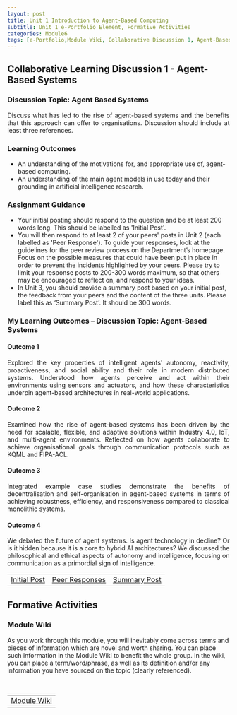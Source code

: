 ```yaml
---
layout: post
title: Unit 1 Introduction to Agent-Based Computing
subtitle: Unit 1 e-Portfolio Element, Formative Activities
categories: Module6
tags: [e-Portfolio,Module Wiki, Collaborative Discussion 1, Agent-Based Systems, IA]
---
```

<style>
/* hit common Jekyll theme containers */
.post-content > * + *,
.page__content > * + *,
.post-body > * + * { margin-top: .6rem !important; }

/* headings: tighten top/bottom */
.post-content h1, .post-content h2, .post-content h3,.post-content h4,
.page__content h1, .page__content h2, .page__content h3, .page__content h4,
.post-body h1, .post-body h2, .post-body h3,.post-body h4 {
  margin-top: .9rem !important;
  margin-bottom: .35rem !important;
  line-height: 1.2;
}

/* paragraphs & lists */
.post-content p, .page__content p, .post-body p { margin: .35rem 0 !important; line-height: 1.5; }
.post-content ul, .page__content ul, .post-body ul { margin: .25rem 0 .5rem 1.15rem !important; }
.post-content li, .page__content li, .post-body li { margin: .18rem 0 !important; }

/* tables & buttons */
.post-content table, .page__content table, .post-body table { margin: .4rem 0 !important; }
.post-content td, .page__content td, .post-body td { padding: .22rem .5rem !important; }

/* kill huge gap after the post title block some themes add */
.post-title + .post-content,
.page__title + .page__content { margin-top: .5rem !important; }
</style>
<style>
/* pull the whole post up */
#main, .post, .page { padding-top: .5rem !important; }

/* tighten the post header block */
.post-header { padding-top: .5rem !important; margin-top: 0 !important; }

/* shrink the top gap before the H1 title */
#post-title, .post-title { margin-top: .2rem !important; }

/* tighten meta/tags under the title */
.post-meta, .post-tags { margin-top: .2rem !important; }

/* optional: slightly smaller H1 if it feels too tall */
.post-title { font-size: 2rem; line-height: 1.2; }
</style>
<html lang="en">

<body>
  <div>
<h2>Collaborative Learning Discussion 1 - Agent-Based Systems </h2>
<h3>Discussion Topic: Agent Based Systems</h3>
<p style="text-align: justify;">Discuss what has led to the rise of agent-based systems and the benefits that this approach can offer to organisations. Discussion should include at least three references.</p>
<h3>Learning Outcomes </h3>
<ul>
  <li> An understanding of the motivations for, and appropriate use of, agent-based computing.</li>
  <li>An understanding of the main agent models in use today and their grounding in artificial intelligence research.</li>
</ul>
<h3>Assignment Guidance </h3>
<ul>
 <li> Your initial posting should respond to the question and be at least 200 words long.  This should be labelled as 'Initial Post'.</li>
 <li> You will then respond to at least 2 of your peers' posts in Unit 2 (each labelled as 'Peer Response').  To guide your responses, look at the guidelines for the peer review process on the Department’s homepage. Focus on the possible measures that could have been put in place in order to prevent the incidents highlighted by your peers.  Please try to limit your response posts to 200-300 words maximum, so that others may be encouraged to reflect on, and respond to your ideas.</li>
 <li> In Unit 3, you should provide a summary post based on your initial post, the feedback from your peers and the content of the three units. Please label this as ‘Summary Post’. It should be 300 words.</li>
</ul>

<h3> My Learning Outcomes – Discussion Topic: Agent-Based Systems </h3>

<h4>Outcome 1</h4>
<p style="text-align: justify;">Explored the key properties of intelligent agents' autonomy, reactivity, proactiveness, and social ability and their role in modern distributed systems. Understood how agents perceive and act within their environments using sensors and actuators, and how these characteristics underpin agent-based architectures in real-world applications.</p>

<h4>Outcome 2</h4>
<p style="text-align: justify;">Examined how the rise of agent-based systems has been driven by the need for scalable, flexible, and adaptive solutions within Industry 4.0, IoT, and multi-agent environments. Reflected on how agents collaborate to achieve organisational goals through communication protocols such as KQML and FIPA-ACL.</p>

<h4>Outcome 3</h4>
<p style="text-align: justify;"> Integrated example case studies demonstrate the benefits of decentralisation and self-organisation in agent-based systems in terms of achieving robustness, efficiency, and responsiveness compared to classical monolithic systems. </p>

<h4>Outcome 4</h4>
<p style="text-align: justify;">We debated the future of agent systems. Is agent technology in decline? Or is it hidden because it is a core to hybrid AI architectures? We discussed the philosophical and ethical aspects of autonomy and intelligence, focusing on communication as a primordial sign of intelligence.</p>

    
<table>
    <tr>
      <td> <a href="../../../../artefacts/IA-Unit01-Initial_Post.pdf" target="_blank" class="button large">Initial Post</a></td> 
       <td> <a href="../../../../artefacts/IA-Unit01-Peer_Response.pdf" target="_blank" class="button large">Peer Responses</a></td> 
       <td> <a href="../../../../artefacts/IA-Unit01-SummaryPost.pdf" target="_blank" class="button large">Summary Post</a></td> 
    </tr>
</table>

<h2>Formative Activities </h2>

<h3>Module Wiki</h3>
  
<p>As you work through this module, you will inevitably come across terms and pieces of information which are novel and worth sharing. You can place such information in the Module Wiki to benefit the whole group. In the wiki, you can place a term/word/phrase, as well as its definition and/or any information you have sourced on the topic (clearly referenced).</p>
<br>
<table>
    <tr>
      <td> <a href="../../../../artefacts/IA-Unit04-Module_Wiki.pdf" target="_blank" class="button large">Module Wiki</a></td> 
    </tr>
</table>
    
  </div>
</body>
  </html>



